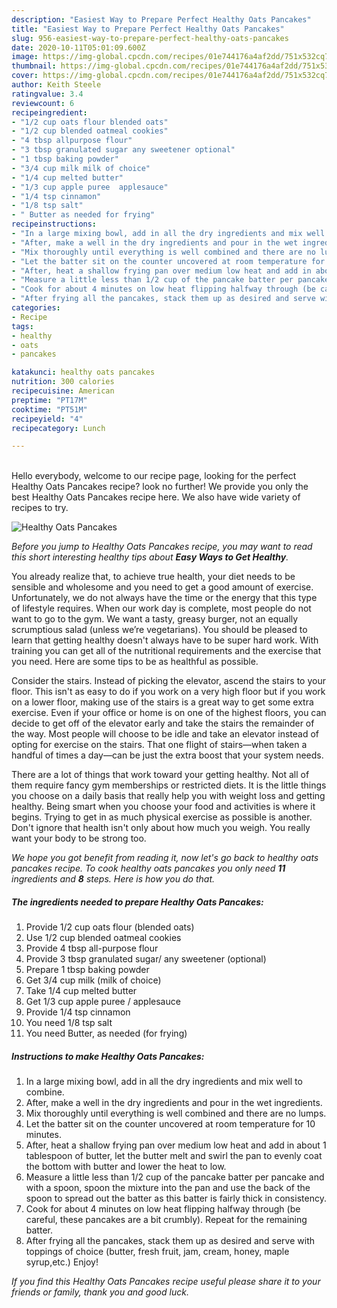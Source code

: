 ```yaml
---
description: "Easiest Way to Prepare Perfect Healthy Oats Pancakes"
title: "Easiest Way to Prepare Perfect Healthy Oats Pancakes"
slug: 956-easiest-way-to-prepare-perfect-healthy-oats-pancakes
date: 2020-10-11T05:01:09.600Z
image: https://img-global.cpcdn.com/recipes/01e744176a4af2dd/751x532cq70/healthy-oats-pancakes-recipe-main-photo.jpg
thumbnail: https://img-global.cpcdn.com/recipes/01e744176a4af2dd/751x532cq70/healthy-oats-pancakes-recipe-main-photo.jpg
cover: https://img-global.cpcdn.com/recipes/01e744176a4af2dd/751x532cq70/healthy-oats-pancakes-recipe-main-photo.jpg
author: Keith Steele
ratingvalue: 3.4
reviewcount: 6
recipeingredient:
- "1/2 cup oats flour blended oats"
- "1/2 cup blended oatmeal cookies"
- "4 tbsp allpurpose flour"
- "3 tbsp granulated sugar any sweetener optional"
- "1 tbsp baking powder"
- "3/4 cup milk milk of choice"
- "1/4 cup melted butter"
- "1/3 cup apple puree  applesauce"
- "1/4 tsp cinnamon"
- "1/8 tsp salt"
- " Butter as needed for frying"
recipeinstructions:
- "In a large mixing bowl, add in all the dry ingredients and mix well to combine."
- "After, make a well in the dry ingredients and pour in the wet ingredients."
- "Mix thoroughly until everything is well combined and there are no lumps."
- "Let the batter sit on the counter uncovered at room temperature for 10 minutes."
- "After, heat a shallow frying pan over medium low heat and add in about 1 tablespoon of butter, let the butter melt and swirl the pan to evenly coat the bottom with butter and lower the heat to low."
- "Measure a little less than 1/2 cup of the pancake batter per pancake and with a spoon, spoon the mixture into the pan and use the back of the spoon to spread out the batter as this batter is fairly thick in consistency."
- "Cook for about 4 minutes on low heat flipping halfway through (be careful, these pancakes are a bit crumbly). Repeat for the remaining batter."
- "After frying all the pancakes, stack them up as desired and serve with toppings of choice (butter, fresh fruit, jam, cream, honey, maple syrup,etc.) Enjoy!"
categories:
- Recipe
tags:
- healthy
- oats
- pancakes

katakunci: healthy oats pancakes 
nutrition: 300 calories
recipecuisine: American
preptime: "PT17M"
cooktime: "PT51M"
recipeyield: "4"
recipecategory: Lunch

---
```

<br>
Hello everybody, welcome to our recipe page, looking for the perfect Healthy Oats Pancakes recipe? look no further! We provide you only the best Healthy Oats Pancakes recipe here. We also have wide variety of recipes to try.
<br>


![Healthy Oats Pancakes](https://img-global.cpcdn.com/recipes/01e744176a4af2dd/751x532cq70/healthy-oats-pancakes-recipe-main-photo.jpg)

<i>Before you jump to Healthy Oats Pancakes recipe, you may want to read this short interesting healthy tips about <strong>Easy Ways to Get Healthy</strong>.</i>

You already realize that, to achieve true health, your diet needs to be sensible and wholesome and you need to get a good amount of exercise. Unfortunately, we do not always have the time or the energy that this type of lifestyle requires. When our work day is complete, most people do not want to go to the gym. We want a tasty, greasy burger, not an equally scrumptious salad (unless we’re vegetarians). You should be pleased to learn that getting healthy doesn't always have to be super hard work. With training you can get all of the nutritional requirements and the exercise that you need. Here are some tips to be as healthful as possible.

Consider the stairs. Instead of picking the elevator, ascend the stairs to your floor. This isn't as easy to do if you work on a very high floor but if you work on a lower floor, making use of the stairs is a great way to get some extra exercise. Even if your office or home is on one of the highest floors, you can decide to get off of the elevator early and take the stairs the remainder of the way. Most people will choose to be idle and take an elevator instead of opting for exercise on the stairs. That one flight of stairs—when taken a handful of times a day—can be just the extra boost that your system needs. 

There are a lot of things that work toward your getting healthy. Not all of them require fancy gym memberships or restricted diets. It is the little things you choose on a daily basis that really help you with weight loss and getting healthy. Being smart when you choose your food and activities is where it begins. Trying to get in as much physical exercise as possible is another. Don't ignore that health isn't only about how much you weigh. You really want your body to be strong too. 


<i>We hope you got benefit from reading it, now let's go back to healthy oats pancakes recipe. To cook healthy oats pancakes you only need <strong>11</strong> ingredients and <strong>8</strong> steps. Here is how you do that.
</i>

##### The ingredients needed to prepare Healthy Oats Pancakes:

1. Provide 1/2 cup oats flour (blended oats)
1. Use 1/2 cup blended oatmeal cookies
1. Provide 4 tbsp all-purpose flour
1. Provide 3 tbsp granulated sugar/ any sweetener (optional)
1. Prepare 1 tbsp baking powder
1. Get 3/4 cup milk (milk of choice)
1. Take 1/4 cup melted butter
1. Get 1/3 cup apple puree / applesauce
1. Provide 1/4 tsp cinnamon
1. You need 1/8 tsp salt
1. You need  Butter, as needed (for frying)


##### Instructions to make Healthy Oats Pancakes:

1. In a large mixing bowl, add in all the dry ingredients and mix well to combine.
1. After, make a well in the dry ingredients and pour in the wet ingredients.
1. Mix thoroughly until everything is well combined and there are no lumps.
1. Let the batter sit on the counter uncovered at room temperature for 10 minutes.
1. After, heat a shallow frying pan over medium low heat and add in about 1 tablespoon of butter, let the butter melt and swirl the pan to evenly coat the bottom with butter and lower the heat to low.
1. Measure a little less than 1/2 cup of the pancake batter per pancake and with a spoon, spoon the mixture into the pan and use the back of the spoon to spread out the batter as this batter is fairly thick in consistency.
1. Cook for about 4 minutes on low heat flipping halfway through (be careful, these pancakes are a bit crumbly). Repeat for the remaining batter.
1. After frying all the pancakes, stack them up as desired and serve with toppings of choice (butter, fresh fruit, jam, cream, honey, maple syrup,etc.) Enjoy!


<i>If you find this Healthy Oats Pancakes recipe useful please share it to your friends or family, thank you and good luck.</i>
